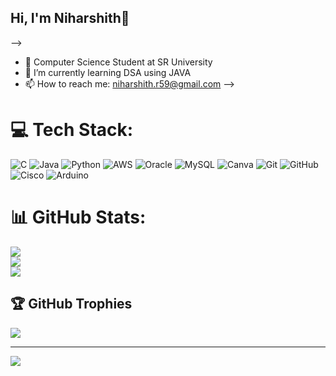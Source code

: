 ## Hi, I'm Niharshith👋
-->
- 🔭 Computer Science Student at SR University
- 🌱 I’m currently learning DSA using JAVA
- 📫 How to reach me: niharshith.r59@gmail.com
-->

# 💻 Tech Stack:
![C](https://img.shields.io/badge/c-%2300599C.svg?style=for-the-badge&logo=c&logoColor=white) ![Java](https://img.shields.io/badge/java-%23ED8B00.svg?style=for-the-badge&logo=openjdk&logoColor=white) ![Python](https://img.shields.io/badge/python-3670A0?style=for-the-badge&logo=python&logoColor=ffdd54) ![AWS](https://img.shields.io/badge/AWS-%23FF9900.svg?style=for-the-badge&logo=amazon-aws&logoColor=white) ![Oracle](https://img.shields.io/badge/Oracle-F80000?style=for-the-badge&logo=oracle&logoColor=white) ![MySQL](https://img.shields.io/badge/mysql-4479A1.svg?style=for-the-badge&logo=mysql&logoColor=white) ![Canva](https://img.shields.io/badge/Canva-%2300C4CC.svg?style=for-the-badge&logo=Canva&logoColor=white) ![Git](https://img.shields.io/badge/git-%23F05033.svg?style=for-the-badge&logo=git&logoColor=white) ![GitHub](https://img.shields.io/badge/github-%23121011.svg?style=for-the-badge&logo=github&logoColor=white) ![Cisco](https://img.shields.io/badge/cisco-%23049fd9.svg?style=for-the-badge&logo=cisco&logoColor=black) ![Arduino](https://img.shields.io/badge/-Arduino-00979D?style=for-the-badge&logo=Arduino&logoColor=white)
# 📊 GitHub Stats:
![](https://github-readme-stats.vercel.app/api?username=Niharshith-2044&theme=dark&hide_border=false&include_all_commits=false&count_private=true)<br/>
![](https://nirzak-streak-stats.vercel.app/?user=Niharshith-2044&theme=dark&hide_border=false)<br/>
![](https://github-readme-stats.vercel.app/api/top-langs/?username=Niharshith-2044&theme=dark&hide_border=false&include_all_commits=false&count_private=true&layout=compact)

## 🏆 GitHub Trophies
![](https://github-profile-trophy.vercel.app/?username=Niharshith-2044&theme=radical&no-frame=false&no-bg=true&margin-w=4)

---
[![](https://visitcount.itsvg.in/api?id=Niharshith-2044&icon=0&color=0)](https://visitcount.itsvg.in)

<!-- Proudly created with GPRM ( https://gprm.itsvg.in ) -->
